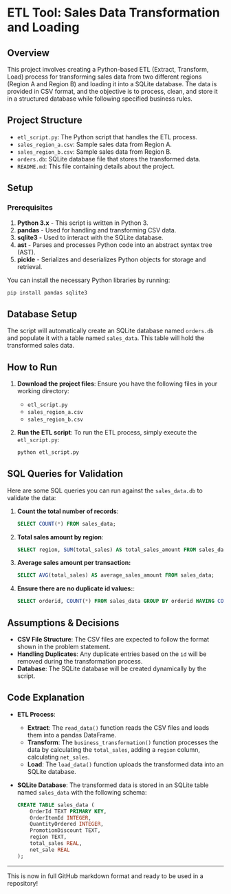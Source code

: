 # ETL Tool: Sales Data Transformation and Loading

## Overview

This project involves creating a Python-based ETL (Extract, Transform, Load) process for transforming sales data from two different regions (Region A and Region B) and loading it into a SQLite database. The data is provided in CSV format, and the objective is to process, clean, and store it in a structured database while following specified business rules.

## Project Structure

- `etl_script.py`: The Python script that handles the ETL process.
- `sales_region_a.csv`: Sample sales data from Region A.
- `sales_region_b.csv`: Sample sales data from Region B.
- `orders.db`: SQLite database file that stores the transformed data.
- `README.md`: This file containing details about the project.

## Setup

### Prerequisites

1. **Python 3.x** - This script is written in Python 3.
2. **pandas** - Used for handling and transforming CSV data.
3. **sqlite3** - Used to interact with the SQLite database.
4. **ast** - Parses and processes Python code into an abstract syntax tree (AST).
5. **pickle** - Serializes and deserializes Python objects for storage and retrieval.

You can install the necessary Python libraries by running:

```bash
pip install pandas sqlite3
```

## Database Setup

The script will automatically create an SQLite database named `orders.db` and populate it with a table named `sales_data`. This table will hold the transformed sales data.

## How to Run

1. **Download the project files**:
   Ensure you have the following files in your working directory:
   - `etl_script.py`
   - `sales_region_a.csv`
   - `sales_region_b.csv`

2. **Run the ETL script**:
   To run the ETL process, simply execute the `etl_script.py`:

   ```bash
   python etl_script.py
   ```
   
## SQL Queries for Validation

Here are some SQL queries you can run against the `sales_data.db` to validate the data:

1. **Count the total number of records**:
   ```sql
   SELECT COUNT(*) FROM sales_data;
2. **Total sales amount by region**:
   ```sql
   SELECT region, SUM(total_sales) AS total_sales_amount FROM sales_data GROUP BY region;
3. **Average sales amount per transaction:**
   ```sql
   SELECT AVG(total_sales) AS average_sales_amount FROM sales_data;
4. **Ensure there are no duplicate id values:**:
   ```sql
   SELECT orderid, COUNT(*) FROM sales_data GROUP BY orderid HAVING COUNT(*) > 1;

## Assumptions & Decisions
- **CSV File Structure**: The CSV files are expected to follow the format shown in the problem statement.
- **Handling Duplicates**: Any duplicate entries based on the `id` will be removed during the transformation process.
- **Database**: The SQLite database will be created dynamically by the script.

## Code Explanation

- **ETL Process**: 
  - **Extract**: The `read_data()` function reads the CSV files and loads them into a pandas DataFrame.
  - **Transform**: The `business_transformation()` function processes the data by calculating the `total_sales`, adding a `region` column, calculating `net_sales`.
  - **Load**: The `load_data()` function uploads the transformed data into an SQLite database.

- **SQLite Database**: The transformed data is stored in an SQLite table named `sales_data` with the following schema:
  ```sql
  CREATE TABLE sales_data (
      OrderId TEXT PRIMARY KEY,
      OrderItemId INTEGER,
      QuantityOrdered INTEGER,
      PromotionDiscount TEXT,
      region TEXT,
      total_sales REAL,
      net_sale REAL
  );

---

This is now in full GitHub markdown format and ready to be used in a repository!
